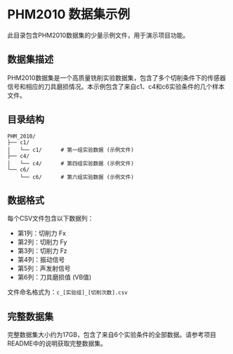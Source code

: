 # PHM2010 数据集示例

此目录包含PHM2010数据集的少量示例文件，用于演示项目功能。

## 数据集描述

PHM2010数据集是一个高质量铣削实验数据集，包含了多个切削条件下的传感器信号和相应的刀具磨损情况。本示例包含了来自c1、c4和c6实验条件的几个样本文件。

## 目录结构

```
PHM_2010/
├── c1/
│   └── c1/      # 第一组实验数据 (示例文件)
├── c4/
│   └── c4/      # 第四组实验数据 (示例文件)
└── c6/
    └── c6/      # 第六组实验数据 (示例文件)
```

## 数据格式

每个CSV文件包含以下数据列：
- 第1列：切削力 Fx
- 第2列：切削力 Fy
- 第3列：切削力 Fz
- 第4列：振动信号
- 第5列：声发射信号
- 第6列：刀具磨损值 (VB值)

文件命名格式为：`c_[实验组]_[切削次数].csv`

## 完整数据集

完整数据集大小约为17GB，包含了来自6个实验条件的全部数据。请参考项目README中的说明获取完整数据集。 